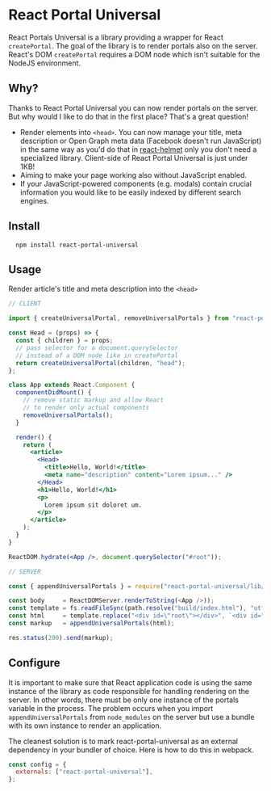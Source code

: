 # React Portal Universal

React Portals Universal is a library providing a wrapper for React `createPortal`. The goal of the
library is to render portals also on the server. React's DOM `createPortal` requires a DOM node
which isn't suitable for the NodeJS environment.

## Why?

Thanks to React Portal Universal you can now render portals on the server. But why would I like to do that in the first place? That's a great question!

* Render elements into `<head>`. You can now manage your title, meta description or Open Graph meta data (Facebook doesn't run JavaScript) in the same way as you'd do that in [react-helmet]() only you don't need a specialized library. Client-side of React Portal Universal is just under 1KB!
* Aiming to make your page working also without JavaScript enabled.
* If your JavaScript-powered components (e.g. modals) contain crucial information you would like to be easily indexed by different search engines.

## Install

```commandline
  npm install react-portal-universal
```

## Usage

Render article's title and meta description into the `<head>`

```jsx
// CLIENT

import { createUniversalPortal, removeUniversalPortals } from "react-portal-universal";

const Head = (props) => {
  const { children } = props;
  // pass selector for a document.querySelector
  // instead of a DOM node like in createPortal
  return createUniversalPortal(children, "head");
};

class App extends React.Component {
  componentDidMount() {
    // remove static markup and allow React
    // to render only actual components
    removeUniversalPortals();
  }

  render() {
    return (
      <article>
        <Head>
          <title>Hello, World!</title>
          <meta name="description" content="Lorem ipsum..." />
        </Head>
        <h1>Hello, World!</h1>
        <p>
          Lorem ipsum sit doloret um.
        </p>
      </article>
    );
  }
}

ReactDOM.hydrate(<App />, document.querySelector("#root"));
```

```js
// SERVER

const { appendUniversalPortals } = require("react-portal-universal/lib/server");

const body     = ReactDOMServer.renderToString(<App />));
const template = fs.readFileSync(path.resolve("build/index.html"), "utf8");
const html     = template.replace("<div id=\"root\"></div>", `<div id="root">${body}</div>`);
const markup   = appendUniversalPortals(html);

res.status(200).send(markup);
```

## Configure

It is important to make sure that React application code is using the same instance of the library
as code responsible for handling rendering on the server. In other words, there must be only one
instance of the portals variable in the process. The problem occurs when you import
`appendUniversalPortals` from `node_modules` on the server but use a bundle with its own instance to
render an application.

The cleanest solution is to mark react-portal-universal as an external dependency in your bundler of choice. Here is how to do this in webpack.

```js
const config = {
  externals: ["react-portal-universal"],
};
```
